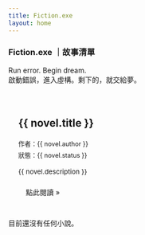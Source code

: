 ```yaml
---
title: Fiction.exe
layout: home
---
```


<script setup>
import { data as novels } from './novels.data.mjs'; 
import { withBase } from 'vitepress';
</script>

### Fiction.exe ｜故事清單

Run error. Begin dream.<br>
啟動錯誤，進入虛構。剩下的，就交給夢。

<div v-if="novels && novels.length > 0" class="novel-list">
  <div v-for="novel in novels" :key="novel.id" class="novel-item">
    <a :href="withBase(novel.link)">
      <img v-if="novel.coverImage" :src="withBase(novel.coverImage)" :alt="novel.title + ' 封面'" class="novel-list-cover">
      <h2>{{ novel.title }}</h2>
    </a>
    <p class="novel-list-author">作者：{{ novel.author }}</p>
    <p class="novel-list-status">狀態：{{ novel.status }}</p>
    <p class="novel-list-description">{{ novel.description }}</p>
    <a :href="withBase(novel.link)" class="read-more">點此閱讀 &raquo;</a>
  </div>
</div>
<p v-else>目前還沒有任何小說。</p>

<style scoped>
.novel-list {
  display: grid;
  grid-template-columns: repeat(auto-fill, minmax(280px, 1fr)); /* 響應式網格佈局 */
  gap: 20px;
  margin-top: 30px;
}
.novel-item {
  border: 1px solid var(--vp-c-divider);
  padding: 20px;
  border-radius: 8px;
  background-color: var(--vp-c-bg-soft);
  display: flex;
  flex-direction: column;
}
.novel-item h2 {
  margin-top: 0;
  font-size: 1.5em;
  border-bottom: none;
}
.novel-list-cover {
  width: 100%;
  max-height: 200px;
  object-fit: cover;
  border-radius: 4px;
  margin-bottom: 15px;
}
.novel-list-author, .novel-list-status {
  font-size: 0.9em;
  color: var(--vp-c-text-2);
  margin: 2px 0;
}
.novel-list-description {
  font-size: 0.95em;
  color: var(--vp-c-text-1);
  flex-grow: 1;
  margin-bottom: 15px;
}
.read-more {
  display: inline-block;
  padding: 8px 15px;
  background-color: var(--vp-c-brand-1);
  color: var(--vp-c-bg-soft);
  border-radius: 4px;
  text-decoration: none;
  transition: background-color 0.3s;
  align-self: flex-start;
}
.read-more:hover {
  background-color: var(--vp-c-brand-2);
}
</style>
